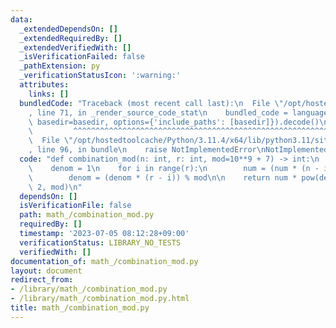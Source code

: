 ```yaml
---
data:
  _extendedDependsOn: []
  _extendedRequiredBy: []
  _extendedVerifiedWith: []
  _isVerificationFailed: false
  _pathExtension: py
  _verificationStatusIcon: ':warning:'
  attributes:
    links: []
  bundledCode: "Traceback (most recent call last):\n  File \"/opt/hostedtoolcache/Python/3.11.4/x64/lib/python3.11/site-packages/onlinejudge_verify/documentation/build.py\"\
    , line 71, in _render_source_code_stat\n    bundled_code = language.bundle(stat.path,\
    \ basedir=basedir, options={'include_paths': [basedir]}).decode()\n          \
    \         ^^^^^^^^^^^^^^^^^^^^^^^^^^^^^^^^^^^^^^^^^^^^^^^^^^^^^^^^^^^^^^^^^^^^^^^^^^^^^^^^^\n\
    \  File \"/opt/hostedtoolcache/Python/3.11.4/x64/lib/python3.11/site-packages/onlinejudge_verify/languages/python.py\"\
    , line 96, in bundle\n    raise NotImplementedError\nNotImplementedError\n"
  code: "def combination_mod(n: int, r: int, mod=10**9 + 7) -> int:\n    num = 1\n\
    \    denom = 1\n    for i in range(r):\n        num = (num * (n - i)) % mod\n\
    \        denom = (denom * (r - i)) % mod\n\n    return num * pow(denom, mod -\
    \ 2, mod)\n"
  dependsOn: []
  isVerificationFile: false
  path: math_/combination_mod.py
  requiredBy: []
  timestamp: '2023-07-05 08:12:28+09:00'
  verificationStatus: LIBRARY_NO_TESTS
  verifiedWith: []
documentation_of: math_/combination_mod.py
layout: document
redirect_from:
- /library/math_/combination_mod.py
- /library/math_/combination_mod.py.html
title: math_/combination_mod.py
---
```

